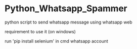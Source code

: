 # Python_Whatsapp_Spammer

python script to send whatsapp message using whatsapp web

requirement to use it (on windows)

run 'pip install selenium' in cmd
whatsapp account 
